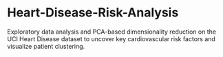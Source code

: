 # Heart-Disease-Risk-Analysis
Exploratory data analysis and PCA-based dimensionality reduction on the UCI Heart Disease dataset to uncover key cardiovascular risk factors and visualize patient clustering.
